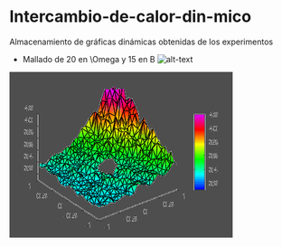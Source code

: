 # Intercambio-de-calor-din-mico
Almacenamiento de gráficas dinámicas obtenidas de los experimentos

* Mallado de 20 en \Omega y 15 en B
![alt-text](github.com/coraimadcc/Intercambio-de-calor-din-mico/blob/main/P1malla20%2C15.gif)

![alt-text](https://github.com/coraimadcc/Intercambio-de-calor-din-mico/blob/main/P3malla20%2C15.gif)
